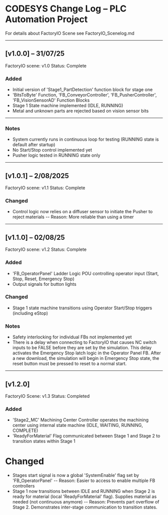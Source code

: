 # CODESYS Change Log – PLC Automation Project

For details about FactoryIO Scene see FactoryIO\_Scenelog.md

---

## \[v1.0.0] – 31/07/25

FactoryIO scene: v1.0
Status: Complete

### Added

* Initial version of 'Stage1\_PartDetection' function block for stage one
* 'BitsToByte' Function, 'FB\_ConveyorController', 'FB\_PusherController', 'FB\_VisionSensorAD' Function Blocks
* Stage 1 State machine implemented (IDLE, RUNNING)
* Metal and unknown parts are rejected based on vision sensor bits

---

### Notes

* System currently runs in continuous loop for testing (RUNNING state is default after startup)
* No Start/Stop control implemented yet
* Pusher logic tested in RUNNING state only

---

## \[v1.0.1] – 2/08/2025

FactoryIO scene: v1.1
Status: Complete

### Changed

* Control logic now relies on a diffuser sensor to initiate the Pusher to reject materials
	-- Reason: More reliable than using a timer

---

## \[v1.1.0] – 02/08/25

FactoryIO scene: v1.2
Status: Complete

### Added

* 'FB\_OperatorPanel' Ladder Logic POU controlling operator input (Start, Stop, Reset, Emergency Stop)
* Output signals for button lights

### Changed

* Stage 1 state machine transitions using Operator Start/Stop triggers (including eStop)

### Notes

* Safety interlocking for individual FBs not implemented yet
* There is a delay when connecting to FactoryIO that causes NC switch inputs to be FALSE before they are set by the simulation. This delay activates the Emergency Stop latch logic in the Operator Panel FB. After a new download, the simulation will begin in Emergency Stop state, the reset button must be pressed to reset to a normal start. 

---

## \[v1.2.0]

FactoryIO Scene: v1.3
Status: Completed

### Added
* 'Stage2_MC' Machining Center Controller operates the machining center using internal state machine (IDLE, WAITING, RUNNING, COMPLETE)
* 'ReadyForMaterial' Flag communicated between Stage 1 and Stage 2 to transition states within Stage 1

# Changed
* Stages start signal is now a global 'SystemEnable' flag set by 'FB_OperatorPanel'
	-- Reason: Easier to access to enable multiple FB controllers
* Stage 1 now transitions between IDLE and RUNNING when Stage 2 is ready for material (local 'ReadyForMaterial' flag). Supplies material as needed (not continuous anymore)
	-- Reason: Prevents part overflow of Stage 2. Demonstrates inter-stage communication to transition states. 




